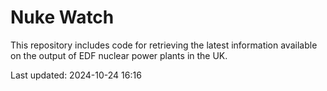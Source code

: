 # Nuke Watch

This repository includes code for retrieving the latest information available on the output of EDF nuclear power plants in the UK.

Last updated: 2024-10-24 16:16